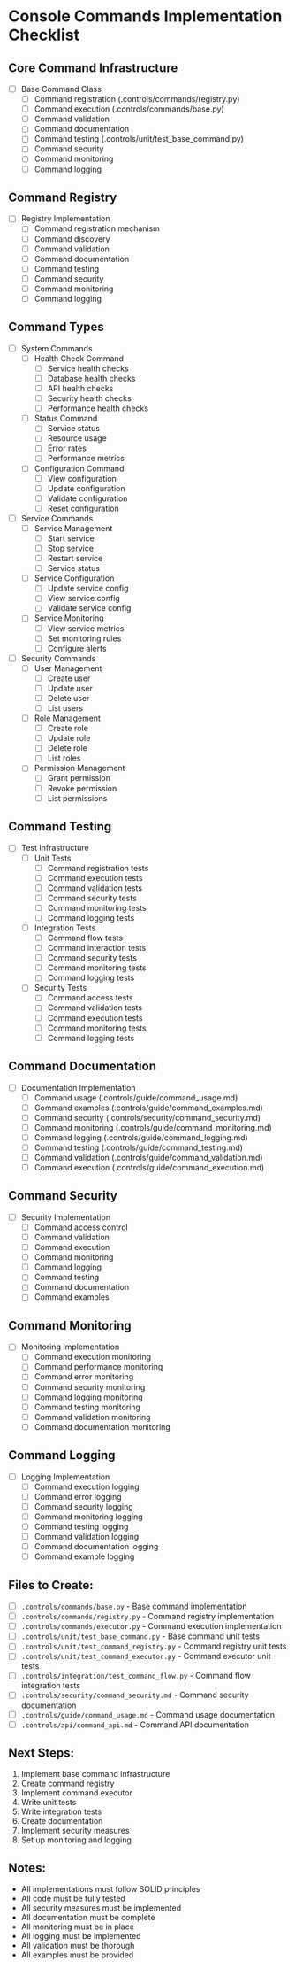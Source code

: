 # Console Commands Implementation Checklist

## Core Command Infrastructure
- [ ] Base Command Class
  - [ ] Command registration (.controls/commands/registry.py)
  - [ ] Command execution (.controls/commands/base.py)
  - [ ] Command validation
  - [ ] Command documentation
  - [ ] Command testing (.controls/unit/test_base_command.py)
  - [ ] Command security
  - [ ] Command monitoring
  - [ ] Command logging

## Command Registry
- [ ] Registry Implementation
  - [ ] Command registration mechanism
  - [ ] Command discovery
  - [ ] Command validation
  - [ ] Command documentation
  - [ ] Command testing
  - [ ] Command security
  - [ ] Command monitoring
  - [ ] Command logging

## Command Types
- [ ] System Commands
  - [ ] Health Check Command
    - [ ] Service health checks
    - [ ] Database health checks
    - [ ] API health checks
    - [ ] Security health checks
    - [ ] Performance health checks
  - [ ] Status Command
    - [ ] Service status
    - [ ] Resource usage
    - [ ] Error rates
    - [ ] Performance metrics
  - [ ] Configuration Command
    - [ ] View configuration
    - [ ] Update configuration
    - [ ] Validate configuration
    - [ ] Reset configuration

- [ ] Service Commands
  - [ ] Service Management
    - [ ] Start service
    - [ ] Stop service
    - [ ] Restart service
    - [ ] Service status
  - [ ] Service Configuration
    - [ ] Update service config
    - [ ] View service config
    - [ ] Validate service config
  - [ ] Service Monitoring
    - [ ] View service metrics
    - [ ] Set monitoring rules
    - [ ] Configure alerts

- [ ] Security Commands
  - [ ] User Management
    - [ ] Create user
    - [ ] Update user
    - [ ] Delete user
    - [ ] List users
  - [ ] Role Management
    - [ ] Create role
    - [ ] Update role
    - [ ] Delete role
    - [ ] List roles
  - [ ] Permission Management
    - [ ] Grant permission
    - [ ] Revoke permission
    - [ ] List permissions

## Command Testing
- [ ] Test Infrastructure
  - [ ] Unit Tests
    - [ ] Command registration tests
    - [ ] Command execution tests
    - [ ] Command validation tests
    - [ ] Command security tests
    - [ ] Command monitoring tests
    - [ ] Command logging tests
  - [ ] Integration Tests
    - [ ] Command flow tests
    - [ ] Command interaction tests
    - [ ] Command security tests
    - [ ] Command monitoring tests
    - [ ] Command logging tests
  - [ ] Security Tests
    - [ ] Command access tests
    - [ ] Command validation tests
    - [ ] Command execution tests
    - [ ] Command monitoring tests
    - [ ] Command logging tests

## Command Documentation
- [ ] Documentation Implementation
  - [ ] Command usage (.controls/guide/command_usage.md)
  - [ ] Command examples (.controls/guide/command_examples.md)
  - [ ] Command security (.controls/security/command_security.md)
  - [ ] Command monitoring (.controls/guide/command_monitoring.md)
  - [ ] Command logging (.controls/guide/command_logging.md)
  - [ ] Command testing (.controls/guide/command_testing.md)
  - [ ] Command validation (.controls/guide/command_validation.md)
  - [ ] Command execution (.controls/guide/command_execution.md)

## Command Security
- [ ] Security Implementation
  - [ ] Command access control
  - [ ] Command validation
  - [ ] Command execution
  - [ ] Command monitoring
  - [ ] Command logging
  - [ ] Command testing
  - [ ] Command documentation
  - [ ] Command examples

## Command Monitoring
- [ ] Monitoring Implementation
  - [ ] Command execution monitoring
  - [ ] Command performance monitoring
  - [ ] Command error monitoring
  - [ ] Command security monitoring
  - [ ] Command logging monitoring
  - [ ] Command testing monitoring
  - [ ] Command validation monitoring
  - [ ] Command documentation monitoring

## Command Logging
- [ ] Logging Implementation
  - [ ] Command execution logging
  - [ ] Command error logging
  - [ ] Command security logging
  - [ ] Command monitoring logging
  - [ ] Command testing logging
  - [ ] Command validation logging
  - [ ] Command documentation logging
  - [ ] Command example logging

## Files to Create:
- [ ] `.controls/commands/base.py` - Base command implementation
- [ ] `.controls/commands/registry.py` - Command registry implementation
- [ ] `.controls/commands/executor.py` - Command execution implementation
- [ ] `.controls/unit/test_base_command.py` - Base command unit tests
- [ ] `.controls/unit/test_command_registry.py` - Command registry unit tests
- [ ] `.controls/unit/test_command_executor.py` - Command executor unit tests
- [ ] `.controls/integration/test_command_flow.py` - Command flow integration tests
- [ ] `.controls/security/command_security.md` - Command security documentation
- [ ] `.controls/guide/command_usage.md` - Command usage documentation
- [ ] `.controls/api/command_api.md` - Command API documentation

## Next Steps:
1. Implement base command infrastructure
2. Create command registry
3. Implement command executor
4. Write unit tests
5. Write integration tests
6. Create documentation
7. Implement security measures
8. Set up monitoring and logging

## Notes:
- All implementations must follow SOLID principles
- All code must be fully tested
- All security measures must be implemented
- All documentation must be complete
- All monitoring must be in place
- All logging must be implemented
- All validation must be thorough
- All examples must be provided 